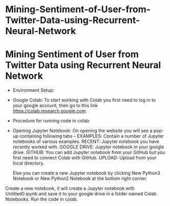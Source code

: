 # Mining-Sentiment-of-User-from-Twitter-Data-using-Recurrent-Neural-Network


# Mining Sentiment of User from Twitter Data using Recurrent Neural Network 


* Environment Setup:

* Google Colab:
    To start working with Colab you first need to log in to your google account, then go to this link https://colab.research.google.com.

* Procedure for running code in colab:
* Opening Jupyter Notebook:
   On opening the website you will see a pop-up containing following tabs –
   EXAMPLES: Contain a number of Jupyter notebooks of various examples.
   RECENT: Jupyter notebook you have recently worked with.
   GOOGLE DRIVE: Jupyter notebook in your google drive.
   GITHUB: You can add Jupyter notebook from your GitHub but you first need to connect Colab with GitHub.
   UPLOAD: Upload from your local directory.

   Else you can create a new Jupyter notebook by clicking New Python3 Notebook or New Python2 Notebook at the bottom right corner.
   
 Create a new notebook, it will create a Jupyter notebook with Untitled0.ipynb and save it to your google drive in a folder named Colab    Notebooks. Run the code in colab.
